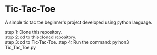 # Tic-Tac-Toe
A simple tic tac toe beginner's project developed using python language.

step 1: Clone this repository.<br>
step 2: cd to this cloned repository.<br>
step 3: cd to Tic-Tac-Toe.
step 4: Run the command: python3 Tic_Tac_Toe.py
